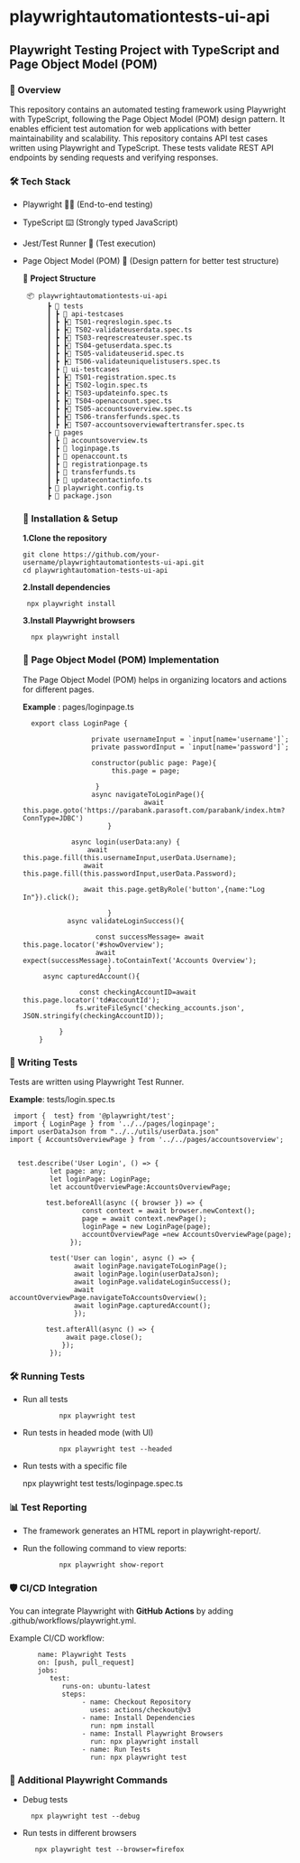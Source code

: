 # playwrightautomationtests-ui-api


## Playwright Testing Project with TypeScript and Page Object Model (POM)

### 📌 Overview

This repository contains an automated testing framework using Playwright with TypeScript, following the Page Object Model (POM) design pattern. It enables efficient test automation for web applications with better maintainability and scalability.
This repository contains API test cases written using Playwright and TypeScript. These tests validate REST API endpoints by sending requests and verifying responses.  

### 🛠️ Tech Stack

- Playwright 🕵️‍♂️ (End-to-end testing)

- TypeScript ⌨️ (Strongly typed JavaScript)

- Jest/Test Runner 🧪 (Test execution)

- Page Object Model (POM) 📄 (Design pattern for better test structure)

  📂 **Project Structure**

       📦 playwrightautomationtests-ui-api
            ┣ 📂 tests
            ┃ ┣ 📂 api-testcases
            ┃ ┣ ┣📜 TS01-reqreslogin.spec.ts
            ┃ ┣ ┣📜 TS02-validateuserdata.spec.ts
            ┃ ┣ ┣📜 TS03-reqrescreateuser.spec.ts
            ┃ ┣ ┣📜 TS04-getuserdata.spec.ts
            ┃ ┣ ┣📜 TS05-validateuserid.spec.ts
            ┃ ┣ ┣📜 TS06-validateuniquelistusers.spec.ts
            ┃ ┣ 📂 ui-testcases
            ┃ ┣ ┣📜 TS01-registration.spec.ts
            ┃ ┣ ┣📜 TS02-login.spec.ts
            ┃ ┣ ┣📜 TS03-updateinfo.spec.ts
            ┃ ┣ ┣📜 TS04-openaccount.spec.ts
            ┃ ┣ ┣📜 TS05-accountsoverview.spec.ts
            ┃ ┣ ┣📜 TS06-transferfunds.spec.ts
            ┃ ┣ ┣📜 TS07-accountsoverviewaftertransfer.spec.ts
            ┣ 📂 pages
            ┃ ┣ 📜 accountsoverview.ts
            ┃ ┣ 📜 loginpage.ts
            ┃ ┣ 📜 openaccount.ts
            ┃ ┣ 📜 registrationpage.ts
            ┃ ┣ 📜 transferfunds.ts
            ┃ ┣ 📜 updatecontactinfo.ts
            ┣ 📜 playwright.config.ts
            ┣ 📜 package.json


  ### 🚀 Installation & Setup

   **1.Clone the repository**
  
      git clone https://github.com/your-username/playwrightautomationtests-ui-api.git
      cd playwrightautomation-tests-ui-api

   **2.Install dependencies**

       npx playwright install

   **3.Install Playwright browsers**

        npx playwright install


  ### 📌  Page Object Model (POM) Implementation 
  The Page Object Model (POM) helps in organizing locators and actions for different pages.
  
  **Example** : pages/loginpage.ts

        export class LoginPage {

                       private usernameInput = `input[name='username']`;
                       private passwordInput = `input[name='password']`;

                       constructor(public page: Page){
                            this.page = page;
        
                        }
                       async navigateToLoginPage(){
                                    await this.page.goto('https://parabank.parasoft.com/parabank/index.htm?ConnType=JDBC')
                           }

                  async login(userData:any) {
                      await this.page.fill(this.usernameInput,userData.Username);
                     await this.page.fill(this.passwordInput,userData.Password);

                     await this.page.getByRole('button',{name:"Log In"}).click();  
     
                           }
                 async validateLoginSuccess(){
              
                        const successMessage= await this.page.locator('#showOverview');
                        await expect(successMessage).toContainText('Accounts Overview');
                           }
           async capturedAccount(){
    
                    const checkingAccountID=await this.page.locator('td#accountId');
                   fs.writeFileSync('checking_accounts.json', JSON.stringify(checkingAccountID));
        
               }
          }

### 🧪 Writing Tests
  Tests are written using Playwright Test Runner.

 **Example**: tests/login.spec.ts

     import {  test} from '@playwright/test';
     import { LoginPage } from '../../pages/loginpage';
    import userDataJson from "../../utils/userData.json"
    import { AccountsOverviewPage } from '../../pages/accountsoverview';


      test.describe('User Login', () => {
              let page: any;
              let loginPage: LoginPage;
              let accountOverviewPage:AccountsOverviewPage;

             test.beforeAll(async ({ browser }) => {
                      const context = await browser.newContext();
                      page = await context.newPage();
                      loginPage = new LoginPage(page);
                      accountOverviewPage =new AccountsOverviewPage(page);
                   });

              test('User can login', async () => {
                    await loginPage.navigateToLoginPage();
                    await loginPage.login(userDataJson);
                    await loginPage.validateLoginSuccess();
                    await accountOverviewPage.navigateToAccountsOverview();
                    await loginPage.capturedAccount();
                    });
  
             test.afterAll(async () => {
                  await page.close();
                 });
              });

### 🛠 Running Tests

- Run all tests
              
               npx playwright test

- Run tests in headed mode (with UI)
      
               npx playwright test --headed

- Run tests with a specific file

   npx playwright test tests/loginpage.spec.ts

### 📊 Test Reporting

- The framework generates an HTML report in    playwright-report/.
   
- Run the following command to view reports:
    
               npx playwright show-report

### 🛡️ CI/CD Integration
  
  You can integrate Playwright with **GitHub Actions** by adding    .github/workflows/playwright.yml.

   Example CI/CD workflow:

           name: Playwright Tests
           on: [push, pull_request]
           jobs:
              test:
                 runs-on: ubuntu-latest
                 steps:
                      - name: Checkout Repository
                        uses: actions/checkout@v3
                      - name: Install Dependencies
                        run: npm install
                      - name: Install Playwright Browsers
                        run: npx playwright install
                      - name: Run Tests
                        run: npx playwright test

### 📌 Additional Playwright Commands

- Debug tests
  
        npx playwright test --debug

- Run tests in different browsers

         npx playwright test --browser=firefox














            

